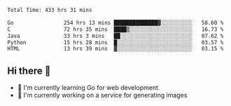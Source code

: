 <!--START_SECTION:waka-->

```txt
Total Time: 433 hrs 31 mins

Go                254 hrs 13 mins ██████████████▓░░░░░░░░░░   58.60 %
C                 72 hrs 35 mins  ████▒░░░░░░░░░░░░░░░░░░░░   16.73 %
Java              33 hrs 3 mins   ██░░░░░░░░░░░░░░░░░░░░░░░   07.62 %
Python            15 hrs 28 mins  █░░░░░░░░░░░░░░░░░░░░░░░░   03.57 %
HTML              13 hrs 39 mins  ▓░░░░░░░░░░░░░░░░░░░░░░░░   03.15 %
```

<!--END_SECTION:waka-->

## Hi there 👋
- 🌱 I'm currently learning Go for web development.
- 🔭 I'm currently working on a service for generating images 

<!--
**prorok210/prorok210** is a ✨ _special_ ✨ repository because its `README.md` (this file) appears on your GitHub profile.

Here are some ideas to get you started:

- 🔭 I’m currently working on ...
- 🌱 I’m currently learning ...
- 👯 I’m looking to collaborate on ...
- 🤔 I’m looking for help with ...
- 💬 Ask me about ...
- 📫 How to reach me: ...
- 😄 Pronouns: ...
- ⚡ Fun fact: ...
-->
